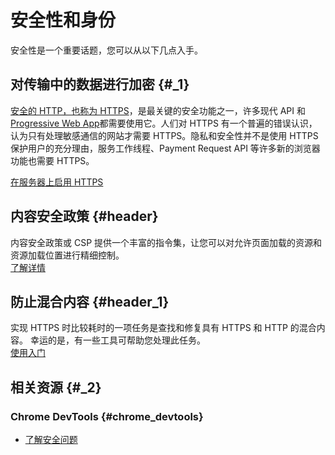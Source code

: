 # 安全性和身份

安全性是一个重要话题，您可以从以下几点入手。

## 对传输中的数据进行加密 {#_1}

[安全的 HTTP，也称为 HTTPS](encrypt-in-transit/why-https-hl=zh-cn.html)，是最关键的安全功能之一，许多现代 API 和[Progressive Web App](../../progressive-web-apps/index-hl=zh-cn.html)都需要使用它。人们对 HTTPS 有一个普遍的错误认识，认为只有处理敏感通信的网站才需要 HTTPS。隐私和安全性并不是使用 HTTPS 保护用户的充分理由，服务工作线程、Payment Request API 等许多新的浏览器功能也需要 HTTPS。

[在服务器上启用 HTTPS](encrypt-in-transit/enable-https-hl=zh-cn.html)

## 内容安全政策 {#header}

内容安全政策或 CSP 提供一个丰富的指令集，让您可以对允许页面加载的资源和资源加载位置进行精细控制。  
[了解详情](csp/index-hl=zh-cn.html)

## 防止混合内容 {#header_1}

实现 HTTPS 时比较耗时的一项任务是查找和修复具有 HTTPS 和 HTTP 的混合内容。 幸运的是，有一些工具可帮助您处理此任务。  
[使用入门](prevent-mixed-content/what-is-mixed-content-hl=zh-cn.html)

## 相关资源 {#_2}

### Chrome DevTools {#chrome_devtools}

* [了解安全问题](https://developers.google.com/web/tools/chrome-devtools/security?hl=zh-cn)



